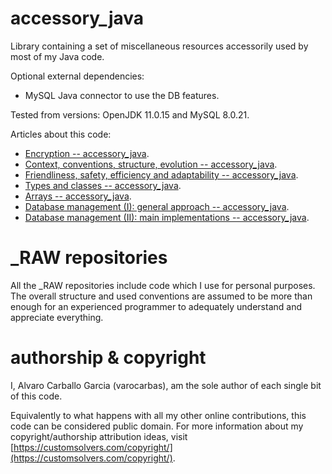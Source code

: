 # accessory_java

Library containing a set of miscellaneous resources accessorily used by most of my Java code. 

Optional external dependencies:
- MySQL Java connector to use the DB features.

Tested from versions: OpenJDK 11.0.15 and MySQL 8.0.21.

Articles about this code:
- [Encryption -- accessory_java](https://gist.github.com/varocarbas/c0edd30b4e731780794b25fc9f0e3e5e).
- [Context, conventions, structure, evolution -- accessory_java](https://gist.github.com/varocarbas/27fe96fc6c9c9073a43fa19a82d43b7b).
- [Friendliness, safety, efficiency and adaptability -- accessory_java](https://gist.github.com/varocarbas/5ba3b9af59328dd02806fc9305bac430).
- [Types and classes -- accessory_java](https://gist.github.com/varocarbas/dbc87154b96ef39b10cb7ce768794e66).
- [Arrays -- accessory_java](https://gist.github.com/varocarbas/a234af99ff7f0b6862ae99726b5e232a).
- [Database management (I): general approach -- accessory_java](https://gist.github.com/varocarbas/6d36332732bf30cda490fab075ef3ab9).
- [Database management (II): main implementations -- accessory_java](https://gist.github.com/varocarbas/3e9c52fc4131b1c6f4b6bc0ef6b701ea).

# \_RAW repositories
All the \_RAW repositories include code which I use for personal purposes. The overall structure and used conventions are assumed to be more than enough for an experienced programmer to adequately understand and appreciate everything. 

# authorship & copyright
I, Alvaro Carballo Garcia (varocarbas), am the sole author of each single bit of this code.

Equivalently to what happens with all my other online contributions, this code can be considered public domain. For more information about my copyright/authorship attribution ideas, visit [https://customsolvers.com/copyright/](https://customsolvers.com/copyright/).